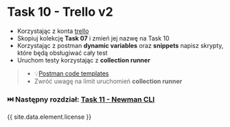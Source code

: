 # Task 10 - Trello v2

* Korzystając z konta [trello](https://trello.com/)
* Skopiuj kolekcję **Task 07** i zmień jej nazwę na Task 10
* Korzystając z postman **dynamic variables** oraz **snippets** napisz skrypty, które będą obsługiwać cały test
* Uruchom testy korzystając z **collection runner**

> * 💡[Postman code templates](../code-templates/postman-code-templates.md)
> * Zwróć uwagę na limit uruchomień **collection runner**

### ⏭️ Następny rozdział: [Task 11 - Newman CLI](11-task-newman-cli.md)

{{ site.data.element.license }}